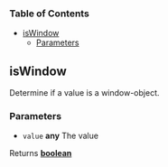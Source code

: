 <!-- Generated by documentation.js. Update this documentation by updating the source code. -->

### Table of Contents

-   [isWindow][1]
    -   [Parameters][2]

## isWindow

Determine if a value is a window-object.

### Parameters

-   `value` **any** The value

Returns **[boolean][3]** 

[1]: #iswindow

[2]: #parameters

[3]: https://developer.mozilla.org/docs/Web/JavaScript/Reference/Global_Objects/Boolean

